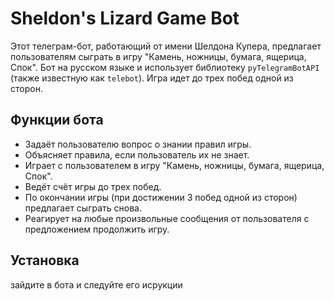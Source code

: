 # Sheldon's Lizard Game Bot

Этот телеграм-бот, работающий от имени Шелдона Купера, предлагает пользователям сыграть в игру "Камень, ножницы, бумага, ящерица, Спок". Бот на русском языке и использует библиотеку `pyTelegramBotAPI` (также известную как `telebot`). Игра идет до трех побед одной из сторон.

## Функции бота

- Задаёт пользователю вопрос о знании правил игры.
- Объясняет правила, если пользователь их не знает.
- Играет с пользователем в игру "Камень, ножницы, бумага, ящерица, Спок".
- Ведёт счёт игры до трех побед.
- По окончании игры (при достижении 3 побед одной из сторон) предлагает сыграть снова.
- Реагирует на любые произвольные сообщения от пользователя с предложением продолжить игру.

## Установка
зайдите в бота и следуйте его исрукции

 
